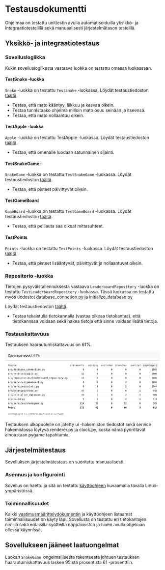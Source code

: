 
# Testausdokumentti

Ohjelmaa on testattu unittestin avulla automatisoiduilla yksikkö- ja integraatiotesteiillä sekä manuaalisesti järjestelmätason testeillä.

## Yksikkö- ja integraatiotestaus

### Sovelluslogiikka

Kukin sovelluslogiikasta vastaava luokka on testattu omassa luokassaan. 

#### TestSnake -luokka

`Snake` -luokka on testattu `TestSnake` -luokassa. 
Löydät testaustiedoston [täältä](https://github.com/riikkayoki/ot-harjoitustyo/blob/master/harjoitustyo/src/tests/entities/snake_test.py).

- Testaa, että mato kääntyy, liikkuu ja kasvaa oikein. 
- Testaa tunnistaako ohjelma milloin mato osuu seinään ja itseensä. 
- Testaa, että mato nollaantuu oikein.


#### TestApple -luokka

`Apple` -luokka on testattu TestApple -luokassa. 
Löydät testaustiedoston [täältä](https://github.com/riikkayoki/ot-harjoitustyo/blob/master/harjoitustyo/src/tests/entities/apple_test.py).

- Testaa, että omenalle luodaan satunnainen sijainti. 


#### TestSnakeGame:

`SnakeGame` -luokka on testattu `TestSnakeGame` -luokassa. 
Löydät testaustiedoston [täältä](https://github.com/riikkayoki/ot-harjoitustyo/blob/master/harjoitustyo/src/tests/services/game_test.py).

- Testaa, että pisteet päivittyvät oikein.

#### TestGameBoard 

`GameBoard` -luokka on testattu `TestGameBoard` -luokassa. 
Löydät testaustiedoston [täältä](https://github.com/riikkayoki/ot-harjoitustyo/blob/master/harjoitustyo/src/tests/services/gameboard_test.py).

- Testaa, että pelilauta saa oikeat mittasuhteet.

#### TestPoints

`Points` -luokka on testattu `TestPoints` -luokassa. 
Löydät testaustiedoston [täältä](https://github.com/riikkayoki/ot-harjoitustyo/blob/master/harjoitustyo/src/tests/services/points_test.py).

- Testaa, että pisteet lisääntyvät, päivittyvät ja nollaantuvat oikein. 

### Repositorio -luokka

Tietojen pysyväistallennuksesta vastaava `LeaderboardRepository` -luokka on testattu `TestLeaderboardRepository` -luokassa. 
Tässä luokassa on testattu myös tiedostot 
[database_connetion.py](https://github.com/riikkayoki/ot-harjoitustyo/blob/master/harjoitustyo/src/database_connection.py) 
ja [initialize_database.py](https://github.com/riikkayoki/ot-harjoitustyo/blob/master/harjoitustyo/src/initialize_database.py)


Löydät testaustiedoston [täältä](https://github.com/riikkayoki/ot-harjoitustyo/blob/master/harjoitustyo/src/tests/repositories/leaderboard_repository_test.py).

- Testaa tekaistulla tietokannalla (vastaa oikeaa tietokantaa), 
että tietokannasa voidaan sekä hakea tietoja että sinne voidaan lisätä tietoja.


### Testauskattavuus

Testauksen haarautumiskattavuus on 61%.

![coverage report](./pictures/coverage_report.png)

Testauksen ulkopuolelle on jätetty ui -hakemiston tiedostot sekä service hakemistossa löytyvä renderer.py ja clock.py, 
koska nämä pyörittävät ainoastaan pygame tapahtumia. 


## Järjestelmätestaus

Sovelluksen järjestelmätestaus on suoritettu manuaalisesti.

### Asennus ja konfigurointi

Sovellus on haettu ja sitä on testattu [käyttöohjeen](https://github.com/riikkayoki/ot-harjoitustyo/blob/master/dokumentaatio/kayttoohje.md) kuvaamalla tavalla Linux-ympäristössä.


### Toiminnallisuudet

Kaikki [vaatimusmäärittelydokumentin](https://github.com/riikkayoki/ot-harjoitustyo/blob/master/dokumentaatio/vaativuusmaarittely.md) ja käyttöohjeen listaamat toiminnallisuudet on käyty läpi. 
Sovellusta on testattu eri tietokantojen nimillä sekä erilaisilla syötteillä näppäimistön ja hiiren avulla ohjelman ollessa käynnissä.


## Sovellukseen jääneet laatuongelmat

Luokan `SnakeGame `ongelmallisesta rakenteesta johtuen testauksen haarautumiskattavuus laskee 95:stä prosentista 61 -prosenttiin.






